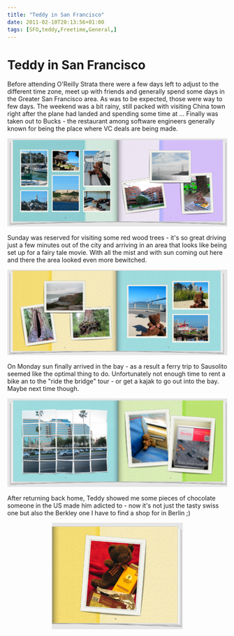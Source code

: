 ```yaml
---
title: "Teddy in San Francisco"
date: 2011-02-10T20:13:56+01:00
tags: [SFO,teddy,Freetime,General,]
---
```


# Teddy in San Francisco


<p>Before attending O'Reilly Strata there were a few days left to adjust to the different time zone, meet up with 
friends and generally spend some days in the Greater San Francisco area. As was to be expected, those were way to few 
days. The weekend was a bit rainy, still packed with visiting China town right after the plane had landed and spending 
some time at ... Finally was taken out to Bucks - the restaurant among software engineers generally known for being the 
place where VC deals are being made.</p><p align="center"> <img 
src="/usa_2011_1.png" width="600" /></p><p>Sunday was reserved for visiting some 
red wood trees - it's so great driving just a few minutes out of the city and arriving in an area that looks like being 
set up for a fairy tale movie. With all the mist and with sun coming out here and there the area looked even more 
bewitched. </p><p align="center"> <img src="/usa_2011_2.png" width="600" 
/></p><p>On Monday sun finally arrived in the bay - as a result a ferry trip to Sausolito seemed like the optimal thing 
to do. Unfortunately not enough time to rent a bike an to the &quot;ride the bridge&quot; tour - or get a kajak to go 
out into the bay. Maybe next time though.</p><p align="center"> <img 
src="/usa_2011_3.png" width="600" /></p><p> After returning back home, Teddy 
showed me some pieces of chocolate someone in the US made him adicted to - now it's not just the tasty swiss one but 
also the Berkley one I have to find a shop for in Berlin ;) </p><p align="center"> <img 
src="/usa_2011_4.png" width="300" /></p>
